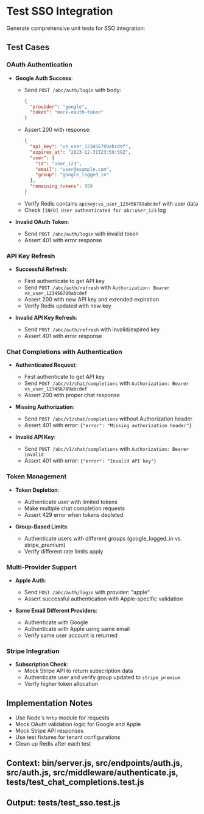 # Test SSO Integration
Generate comprehensive unit tests for SSO integration:

## Test Cases

### OAuth Authentication
- **Google Auth Success**:
  - Send `POST /abc/auth/login` with body:
    ```json
    {
      "provider": "google",
      "token": "mock-oauth-token"
    }
    ```
  - Assert 200 with response:
    ```json
    {
      "api_key": "vs_user_123456789abcdef",
      "expires_at": "2023-12-31T23:59:59Z",
      "user": {
        "id": "user_123",
        "email": "user@example.com",
        "group": "google_logged_in"
      },
      "remaining_tokens": 950
    }
    ```
  - Verify Redis contains `apikey:vs_user_123456789abcdef` with user data
  - Check `[INFO] User authenticated for abc:user_123` log

- **Invalid OAuth Token**:
  - Send `POST /abc/auth/login` with invalid token
  - Assert 401 with error response

### API Key Refresh
- **Successful Refresh**:
  - First authenticate to get API key
  - Send `POST /abc/auth/refresh` with `Authorization: Bearer vs_user_123456789abcdef`
  - Assert 200 with new API key and extended expiration
  - Verify Redis updated with new key

- **Invalid API Key Refresh**:
  - Send `POST /abc/auth/refresh` with invalid/expired key
  - Assert 401 with error response

### Chat Completions with Authentication
- **Authenticated Request**:
  - First authenticate to get API key
  - Send `POST /abc/v1/chat/completions` with `Authorization: Bearer vs_user_123456789abcdef`
  - Assert 200 with proper chat response

- **Missing Authorization**:
  - Send `POST /abc/v1/chat/completions` without Authorization header
  - Assert 401 with error: `{"error": "Missing authorization header"}`

- **Invalid API Key**:
  - Send `POST /abc/v1/chat/completions` with `Authorization: Bearer invalid`
  - Assert 401 with error: `{"error": "Invalid API key"}`

### Token Management
- **Token Depletion**:
  - Authenticate user with limited tokens
  - Make multiple chat completion requests
  - Assert 429 error when tokens depleted

- **Group-Based Limits**:
  - Authenticate users with different groups (google_logged_in vs stripe_premium)
  - Verify different rate limits apply

### Multi-Provider Support
- **Apple Auth**:
  - Send `POST /abc/auth/login` with provider: "apple"
  - Assert successful authentication with Apple-specific validation

- **Same Email Different Providers**:
  - Authenticate with Google
  - Authenticate with Apple using same email
  - Verify same user account is returned

### Stripe Integration
- **Subscription Check**:
  - Mock Stripe API to return subscription data
  - Authenticate user and verify group updated to `stripe_premium`
  - Verify higher token allocation

## Implementation Notes
- Use Node's `http` module for requests
- Mock OAuth validation logic for Google and Apple
- Mock Stripe API responses
- Use test fixtures for tenant configurations
- Clean up Redis after each test

## Context: bin/server.js, src/endpoints/auth.js, src/auth.js, src/middleware/authenticate.js, tests/test_chat_completions.test.js
## Output: tests/test_sso.test.js